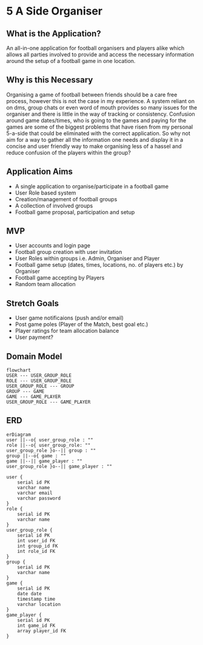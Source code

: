 # 5 A Side Organiser

## What is the Application?

An all-in-one application for football organisers and players alike which allows all parties involved to provide and access the necessary information around the setup of a football game in one location.

## Why is this Necessary

Organising a game of football between friends should be a care free process, however this is not the case in my experience. A system reliant on on dms, group chats or even word of mouth provides so many issues for the organiser and there is little in the way of tracking or consistency. Confusion around game dates/times, who is going to the games and paying for the games are some of the biggest problems that have risen from my personal 5-a-side that could be eliminated with the correct application. So why not aim for a way to gather all the information one needs and display it in a concise and user friendly way to make organising less of a hassel and reduce confusion of the players within the group?

## Application Aims

- A single application to organise/participate in a football game
- User Role based system
- Creation/management of football groups
- A collection of involved groups
- Football game proposal, participation and setup

## MVP

- User accounts and login page
- Football group creation with user invitation
- User Roles within groups i.e. Admin, Organiser and Player
- Football game setup (dates, times, locations, no. of players etc.) by Organiser
- Football game accepting by Players
- Random team allocation

## Stretch Goals

- User game notificaions (push and/or email)
- Post game poles (Player of the Match, best goal etc.)
- Player ratings for team allocation balance
- User payment?

## Domain Model

```mermaid
flowchart
USER --- USER_GROUP_ROLE
ROLE --- USER_GROUP_ROLE
USER_GROUP_ROLE --- GROUP
GROUP --- GAME
GAME --- GAME_PLAYER
USER_GROUP_ROLE --- GAME_PLAYER
```

## ERD

```mermaid
erDiagram
user ||--o{ user_group_role : ""
role ||--o{ user_group_role: ""
user_group_role }o--|| group : ""
group ||--o{ game : ""
game ||--|| game_player : ""
user_group_role }o--|| game_player : ""

user {
    serial id PK
    varchar name
    varchar email
    varchar password
}
role {
    serial id PK
    varchar name
}
user_group_role {
    serial id PK
    int user_id FK
    int group_id FK
    int role_id FK
}
group {
    serial id PK
    varchar name
}
game {
    serial id PK
    date date
    timestamp time
    varchar location
}
game_player {
    serial id PK
    int game_id FK
    array player_id FK
}
```

